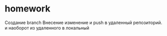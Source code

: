# homework
Создание  branch
Внесение изменение и push в удаленный репозиторий. и наоборот из удаленного в локальный
